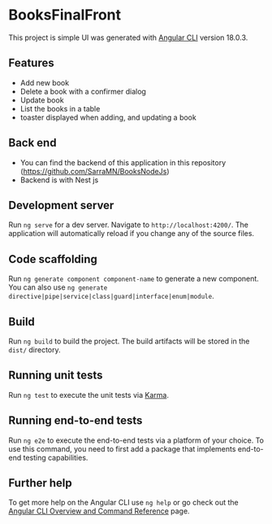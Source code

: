 # BooksFinalFront
This project is simple UI was generated with [Angular CLI](https://github.com/angular/angular-cli) version 18.0.3.
## Features

- Add new book
- Delete a book with a confirmer dialog
- Update book
- List the books in a table
- toaster displayed when adding, and updating a book
## Back end 
- You can find the backend of this application in this repository (https://github.com/SarraMN/BooksNodeJs)
- Backend is with Nest js 
## Development server

Run `ng serve` for a dev server. Navigate to `http://localhost:4200/`. The application will automatically reload if you change any of the source files.

## Code scaffolding

Run `ng generate component component-name` to generate a new component. You can also use `ng generate directive|pipe|service|class|guard|interface|enum|module`.

## Build

Run `ng build` to build the project. The build artifacts will be stored in the `dist/` directory.

## Running unit tests

Run `ng test` to execute the unit tests via [Karma](https://karma-runner.github.io).

## Running end-to-end tests

Run `ng e2e` to execute the end-to-end tests via a platform of your choice. To use this command, you need to first add a package that implements end-to-end testing capabilities.

## Further help

To get more help on the Angular CLI use `ng help` or go check out the [Angular CLI Overview and Command Reference](https://angular.dev/tools/cli) page.
